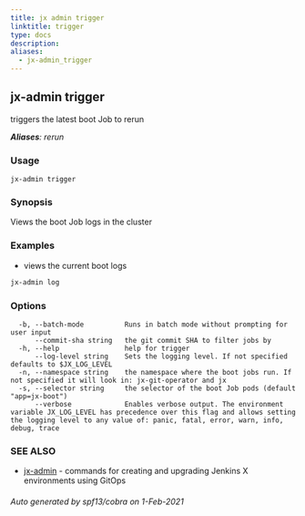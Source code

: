 ```yaml
---
title: jx admin trigger
linktitle: trigger
type: docs
description: 
aliases:
  - jx-admin_trigger
---
```


## jx-admin trigger

triggers the latest boot Job to rerun

***Aliases**: rerun*

### Usage

```
jx-admin trigger
```

### Synopsis

Views the boot Job logs in the cluster

### Examples

  * views the current boot logs
  
  ```bash
  jx-admin log
  ```

### Options

```
  -b, --batch-mode          Runs in batch mode without prompting for user input
      --commit-sha string   the git commit SHA to filter jobs by
  -h, --help                help for trigger
      --log-level string    Sets the logging level. If not specified defaults to $JX_LOG_LEVEL
  -n, --namespace string    the namespace where the boot jobs run. If not specified it will look in: jx-git-operator and jx
  -s, --selector string     the selector of the boot Job pods (default "app=jx-boot")
      --verbose             Enables verbose output. The environment variable JX_LOG_LEVEL has precedence over this flag and allows setting the logging level to any value of: panic, fatal, error, warn, info, debug, trace
```

### SEE ALSO

* [jx-admin](jx-admin)	 - commands for creating and upgrading Jenkins X environments using GitOps

###### Auto generated by spf13/cobra on 1-Feb-2021

